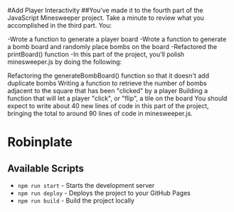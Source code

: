 
#Add Player Interactivity
##You've made it to the fourth part of the JavaScript Minesweeper project. Take a minute to review what you accomplished in the third part. You:

-Wrote a function to generate a player board
-Wrote a function to generate a bomb board and randomly place bombs on the board
-Refactored the printBoard() function
-In this part of the project, you'll polish minesweeper.js by doing the following:

Refactoring the generateBombBoard() function so that it doesn't add duplicate bombs
Writing a function to retrieve the number of bombs adjacent to the square that has been "clicked" by a player
Building a function that will let a player "click", or "flip", a tile on the board
You should expect to write about 40 new lines of code in this part of the project, bringing the total to around 90 lines of code in minesweeper.js.









# Robinplate

## Available Scripts

- `npm run start` - Starts the development server
- `npm run deploy` - Deploys the project to your GitHub Pages
- `npm run build` - Build the project locally
